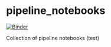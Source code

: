 # pipeline_notebooks

[![Binder](http://mybinder.org/badge.svg)](http://mybinder.org:/repo/paddykavanagh/pipeline_notebooks)

Collection of pipeline notebooks (test)
